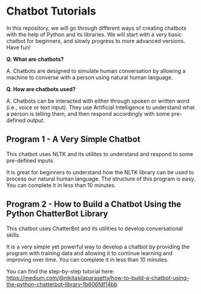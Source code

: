 # Chatbot Tutorials

In this repository, we will go through different ways of creating chatbots with the help of Python and its libraries. We will start with a very basic chatbot for beginners, and slowly progress to more advanced versions. 
Have fun!

**Q. What are chatbots?**

A. Chatbots are designed to simulate human conversation by allowing a machine to converse with a person using natural human language. 

**Q. How are chatbots used?**

A. Chatbots can be interacted with either through spoken or written word (i.e., voice or text input). They use Artificial Intelligence to understand what a person is telling them, and then respond accordingly with some pre-defined output. 




## Program 1 - A Very Simple Chatbot

This chatbot uses NLTK and its utilites to understand and respond to some pre-defined inputs. 

It is great for beginners to understand how the NLTK library can be used to process our natural human language. The structure of this program is easy. You can complete it in less than 10 minutes.

## Program 2 - How to Build a Chatbot Using the Python ChatterBot Library

This chatbot uses ChatterBot and its utilities to develop conversational skills. 

It is a very simple yet powerful way to develop a chatbot by providing the program with training data and allowing it to continue learning and improving over time. You can complete it in less than 10 minutes. 

You can find the step-by-step tutorial here: https://medium.com/@nikitasilaparasetty/how-to-build-a-chatbot-using-the-python-chatterbot-library-fb606fdf14bb

